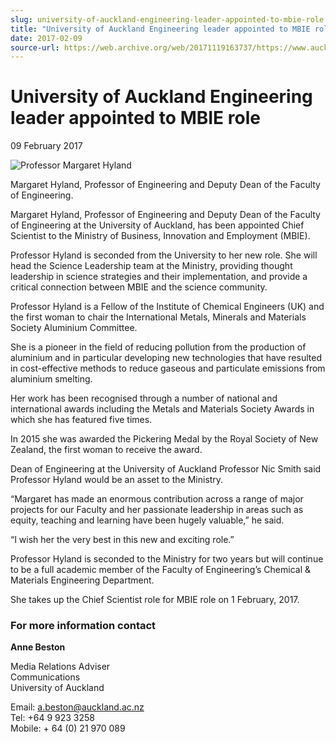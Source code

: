 ```yaml
---
slug: university-of-auckland-engineering-leader-appointed-to-mbie-role
title: "University of Auckland Engineering leader appointed to MBIE role"
date: 2017-02-09
source-url: https://web.archive.org/web/20171119163737/https://www.auckland.ac.nz/en/about/news-events-and-notices/news/news-2017/02/university-of-auckland-engineering-leader-appointed-to-mbie-role.html
---
```

University of Auckland Engineering leader appointed to MBIE role
================================================================

09 February 2017

![Professor Margaret Hyland ](https://www.auckland.ac.nz/en/about/news-events-and-notices/news/news-2017/02/university-of-auckland-engineering-leader-appointed-to-mbie-role/_jcr_content/par/textimage/image.img.jpg/1486602039104.jpg "Margaret Hyland")

Margaret Hyland, Professor of Engineering and Deputy Dean of the Faculty of Engineering.

Margaret Hyland, Professor of Engineering and Deputy Dean of the Faculty of Engineering at the University of Auckland, has been appointed Chief Scientist to the Ministry of Business, Innovation and Employment (MBIE).

Professor Hyland is seconded from the University to her new role. She will head the Science Leadership team at the Ministry, providing thought leadership in science strategies and their implementation, and provide a critical connection between MBIE and the science community.

Professor Hyland is a Fellow of the Institute of Chemical Engineers (UK) and the first woman to chair the International Metals, Minerals and Materials Society Aluminium Committee.

She is a pioneer in the field of reducing pollution from the production of aluminium and in particular developing new technologies that have resulted in cost-effective methods to reduce gaseous and particulate emissions from aluminium smelting.

Her work has been recognised through a number of national and international awards including the Metals and Materials Society Awards in which she has featured five times.

In 2015 she was awarded the Pickering Medal by the Royal Society of New Zealand, the first woman to receive the award.

Dean of Engineering at the University of Auckland Professor Nic Smith said Professor Hyland would be an asset to the Ministry.

“Margaret has made an enormous contribution across a range of major projects for our Faculty and her passionate leadership in areas such as equity, teaching and learning have been hugely valuable,” he said.

“I wish her the very best in this new and exciting role.”

Professor Hyland is seconded to the Ministry for two years but will continue to be a full academic member of the Faculty of Engineering’s Chemical & Materials Engineering Department.

She takes up the Chief Scientist role for MBIE role on 1 February, 2017.

### For more information contact

**Anne Beston**

Media Relations Adviser  
Communications  
University of Auckland

Email: [a.beston@auckland.ac.nz  
](mailto:a.beston@auckland.ac.nz)Tel: +64 9 923 3258  
Mobile: + 64 (0) 21 970 089